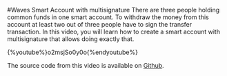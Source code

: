 #Waves Smart Account with multisignature
There are three people holding common funds in one smart account. To withdraw the money from this account at least two out of three people have to sign the transfer transaction. In this video, you will learn how to create a smart account with multisignature that allows doing exactly that.


{%youtube%}o2msjSo0y0o{%endyoutube%}

The source code from this video is available on [Github](https://github.com/Nazeim/Waves-Smart-Contracts-Tutorials).